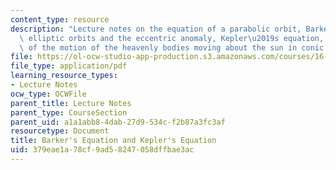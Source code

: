 ```yaml
---
content_type: resource
description: "Lecture notes on the equation of a parabolic orbit, Barker's equation,\
  \ elliptic orbits and the eccentric anomaly, Kepler\u2019s equation, and theory\
  \ of the motion of the heavenly bodies moving about the sun in conic sections."
file: https://ol-ocw-studio-app-production.s3.amazonaws.com/courses/16-346-astrodynamics-fall-2008/379eae1a78cf9ad58247058dffbae3ac_lec_03.pdf
file_type: application/pdf
learning_resource_types:
- Lecture Notes
ocw_type: OCWFile
parent_title: Lecture Notes
parent_type: CourseSection
parent_uid: a1a1abb8-4dab-27d9-534c-f2b87a3fc3af
resourcetype: Document
title: Barker's Equation and Kepler's Equation
uid: 379eae1a-78cf-9ad5-8247-058dffbae3ac
---
```

